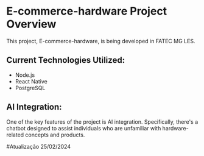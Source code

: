 # E-commerce-hardware Project Overview
This project, E-commerce-hardware, is being developed in FATEC MG LES.

## Current Technologies Utilized:
- Node.js
- React Native
- PostgreSQL

## AI Integration:
One of the key features of the project is AI integration. Specifically, there's a chatbot designed to assist individuals who are unfamiliar with hardware-related concepts and products.

#Atualização 25/02/2024
